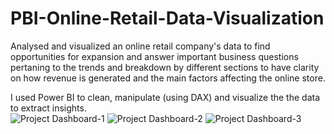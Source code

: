 # PBI-Online-Retail-Data-Visualization
Analysed and visualized an online retail company's data to find opportunities for expansion
and answer important business questions pertaning to the trends and breakdown by different sections
to have clarity on how revenue is generated and the main factors affecting the online store.

I used Power BI to clean, manipulate (using DAX) and visualize the the data to extract insights.  
![Project Dashboard-1](https://user-images.githubusercontent.com/99233674/191893946-f9a4a1bf-f1d7-4d11-9df3-50a2062f2023.jpg)
![Project Dashboard-2](https://user-images.githubusercontent.com/99233674/191893961-953ddc60-96e3-4ced-a2c9-e7303f71e9d9.jpg)
![Project Dashboard-3](https://user-images.githubusercontent.com/99233674/191893978-c368dda5-2364-44de-98c0-2129281f0eab.jpg)
